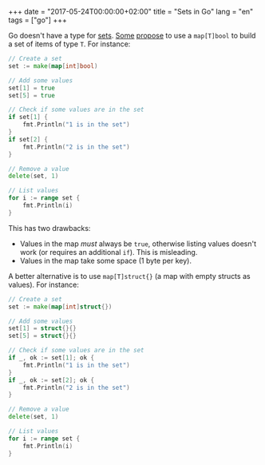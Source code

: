 +++
date = "2017-05-24T00:00:00+02:00"
title = "Sets in Go"
lang = "en"
tags = ["go"]
+++

Go doesn't have a type for [sets](https://en.wikipedia.org/wiki/Set_(abstract_data_type)). [Some](https://stackoverflow.com/questions/34018908/golang-why-dont-we-have-a-set-datastructure) [propose](https://softwareengineering.stackexchange.com/questions/177428/sets-data-structure-in-golang) to use a `map[T]bool` to build a set of items of type `T`. For instance:

```go
// Create a set
set := make(map[int]bool)

// Add some values
set[1] = true
set[5] = true

// Check if some values are in the set
if set[1] {
	fmt.Println("1 is in the set")
}
if set[2] {
	fmt.Println("2 is in the set")
}

// Remove a value
delete(set, 1)

// List values
for i := range set {
	fmt.Println(i)
}
```

This has two drawbacks:

* Values in the map _must_ always be `true`, otherwise listing values doesn't
  work (or requires an additional `if`). This is misleading.
* Values in the map take some space (1 byte per key).

A better alternative is to use `map[T]struct{}` (a map with empty structs as
values). For instance:

```go
// Create a set
set := make(map[int]struct{})

// Add some values
set[1] = struct{}{}
set[5] = struct{}{}

// Check if some values are in the set
if _, ok := set[1]; ok {
	fmt.Println("1 is in the set")
}
if _, ok := set[2]; ok {
	fmt.Println("2 is in the set")
}

// Remove a value
delete(set, 1)

// List values
for i := range set {
	fmt.Println(i)
}
```
